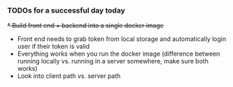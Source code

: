 ### TODOs for a successful day today

~~* Build front end + backend into a single docker image~~
* Front end needs to grab token from local storage and automatically login user if their token is valid
* Everything works when you run the docker image (difference between running locally vs. running in a server somewhere, make sure both works)
* Look into client path vs. server path
